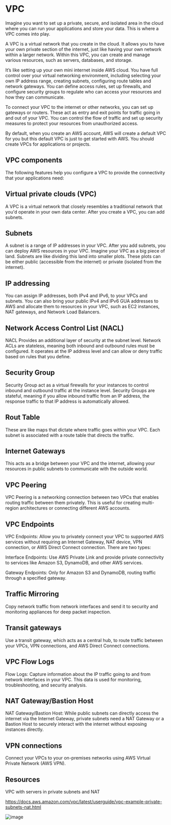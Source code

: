 # VPC

Imagine you want to set up a private, secure, and isolated area in the cloud where you can run your applications and store your data. This is where a VPC comes into play.

A VPC is a virtual network that you create in the cloud. It allows you to have your own private section of the internet, just like having your own network within a larger network. Within this VPC, you can create and manage various resources, such as servers, databases, and storage.

It’s like setting up your own mini internet inside AWS cloud. You have full control over your virtual networking environment, including selecting your own IP address range, creating subnets, configuring route tables and network gateways. You can define access rules, set up firewalls, and configure security groups to regulate who can access your resources and how they can communicate.

To connect your VPC to the internet or other networks, you can set up gateways or routers. These act as entry and exit points for traffic going in and out of your VPC. You can control the flow of traffic and set up security measures to protect your resources from unauthorized access.

By default, when you create an AWS account, AWS will create a default VPC for you but this default VPC is just to get started with AWS. You should create VPCs for applications or projects. 

## VPC components 

The following features help you configure a VPC to provide the connectivity that your applications need:

Virtual private clouds (VPC)
------------------------------

A VPC is a virtual network that closely resembles a traditional network that you'd operate in your own data center. After you create a VPC, you can add subnets.

Subnets
---------------
A subnet is a range of IP addresses in your VPC. After you add subnets, you can deploy AWS resources in your VPC. Imagine your VPC as a big piece of land. Subnets are like dividing this land into smaller plots. These plots can be either public (accessible from the internet) or private (isolated from the internet).

IP addressing
---------------
You can assign IP addresses, both IPv4 and IPv6, to your VPCs and subnets. You can also bring your public IPv4 and IPv6 GUA addresses to AWS and allocate them to resources in your VPC, such as EC2 instances, NAT gateways, and Network Load Balancers.

Network Access Control List (NACL)
-------------------------------------
NACL Provides an additional layer of security at the subnet level. Network ACLs are stateless, meaning both inbound and outbound rules must be configured. It operates at the IP address level and can allow or deny traffic based on rules that you define.
   
Security Group
------------------
Security Group act as a virtual firewalls for your instances to control inbound and outbound traffic at the instance level. Security Groups are stateful, meaning if you allow inbound traffic from an IP address, the response traffic to that IP address is automatically allowed. 

Rout Table
--------------
These are like maps that dictate where traffic goes within your VPC. Each subnet is associated with a route table that directs the traffic.

Internet Gateways
------------------------
This acts as a bridge between your VPC and the internet, allowing your resources in public subnets to communicate with the outside world.

VPC Peering
--------------------------
VPC Peering is a networking connection between two VPCs that enables routing traffic between them privately. This is useful for creating multi-region architectures or connecting different AWS accounts.

VPC Endpoints
---------------
VPC Endpoints: Allow you to privately connect your VPC to supported AWS services without requiring an Internet Gateway, NAT device, VPN connection, or AWS Direct Connect connection. There are two types:

Interface Endpoints: Use AWS Private Link and provide private connectivity to services like Amazon S3, DynamoDB, and other AWS services.

Gateway Endpoints: Only for Amazon S3 and DynamoDB, routing traffic through a specified gateway.

Traffic Mirroring
--------------------------
Copy network traffic from network interfaces and send it to security and monitoring appliances for deep packet inspection.

Transit gateways
--------------------
Use a transit gateway, which acts as a central hub, to route traffic between your VPCs, VPN connections, and AWS Direct Connect connections.

VPC Flow Logs
--------------------
Flow Logs: Capture information about the IP traffic going to and from network interfaces in your VPC. This data is used for monitoring, troubleshooting, and security analysis.

NAT Gateway/Bastion Host
-----------------------------
NAT Gateway/Bastion Host: While public subnets can directly access the internet via the Internet Gateway, private subnets need a NAT Gateway or a Bastion Host to securely interact with the internet without exposing instances directly.

VPN connections
------------------------
Connect your VPCs to your on-premises networks using AWS Virtual Private Network (AWS VPN).


## Resources 

VPC with servers in private subnets and NAT

https://docs.aws.amazon.com/vpc/latest/userguide/vpc-example-private-subnets-nat.html

![image](https://github.com/iam-veeramalla/aws-devops-zero-to-hero/assets/43399466/89d8316e-7b70-4821-a6bf-67d1dcc4d2fb)



